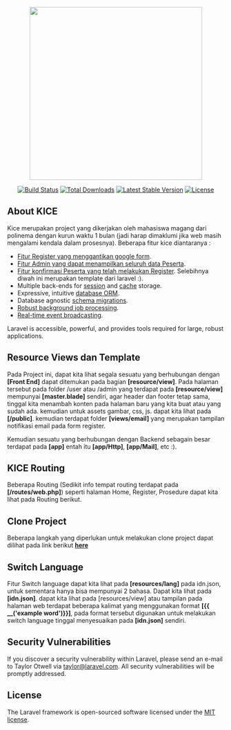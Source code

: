<p align="center"><img src="https://kiceprogramme.com/img/user/core-img/logo.png" width="400"></p>

<p align="center">
<a href="https://travis-ci.org/laravel/framework"><img src="https://travis-ci.org/laravel/framework.svg" alt="Build Status"></a>
<a href="https://packagist.org/packages/laravel/framework"><img src="https://poser.pugx.org/laravel/framework/d/total.svg" alt="Total Downloads"></a>
<a href="https://packagist.org/packages/laravel/framework"><img src="https://poser.pugx.org/laravel/framework/v/stable.svg" alt="Latest Stable Version"></a>
<a href="https://packagist.org/packages/laravel/framework"><img src="https://poser.pugx.org/laravel/framework/license.svg" alt="License"></a>
</p>

## About KICE

Kice merupakan project yang dikerjakan oleh mahasiswa magang dari polinema dengan kurun waktu 1 bulan (jadi harap dimaklumi jika web masih mengalami kendala dalam prosesnya). Beberapa fitur kice diantaranya : 
- [Fitur Register yang menggantikan google form](https://kiceprogramme.com/en/joinus).
- [Fitur Admin yang dapat menampilkan seluruh data Peserta](https://kiceprogramme.com/admin).
- [Fitur konfirmasi Peserta yang telah melakukan Register](https://kiceprogramme.com/admin/data-tables).
Selebihnya diwah ini merupakan template dari laravel :).
- Multiple back-ends for [session](https://laravel.com/docs/session) and [cache](https://laravel.com/docs/cache) storage.
- Expressive, intuitive [database ORM](https://laravel.com/docs/eloquent).
- Database agnostic [schema migrations](https://laravel.com/docs/migrations).
- [Robust background job processing](https://laravel.com/docs/queues).
- [Real-time event broadcasting](https://laravel.com/docs/broadcasting).

Laravel is accessible, powerful, and provides tools required for large, robust applications.

## Resource Views dan Template

Pada Project ini, dapat kita lihat segala sesuatu yang berhubungan dengan **[Front End]** dapat ditemukan pada bagian **[resource/view]**. Pada halaman tersebut pada folder /user atau /admin yang terdapat pada **[resource/view]** mempunyai **[master.blade]** sendiri, agar header dan footer tetap sama, tinggal kita menambah konten pada halaman baru yang kita buat atau yang sudah ada. kemudian untuk assets gambar, css, js. dapat kita lihat pada **[/public]**. kemudian terdapat folder **[views/email]** yang merupakan tampilan notifikasi email pada form register.

Kemudian sesuatu yang berhubungan dengan Backend sebagain besar terdapat pada **[app]** entah itu **[app/Http]**, **[app/Mail]**, etc :).

## KICE Routing

Beberapa Routing (Sedikit info tempat routing terdapat pada **[/routes/web.php]**) seperti halaman Home, Register, Prosedure dapat kita lihat pada Routing berikut.
<!-- 
- **[Halaman Home Dapat Kita Lihat Melalui ](https://vehikl.com/)**
- **[Tighten Co.](https://tighten.co)**
- **[Kirschbaum Development Group](https://kirschbaumdevelopment.com)**
- **[64 Robots](https://64robots.com)**
- **[Cubet Techno Labs](https://cubettech.com)**
- **[Cyber-Duck](https://cyber-duck.co.uk)**
- **[British Software Development](https://www.britishsoftware.co)**
- **[Webdock, Fast VPS Hosting](https://www.webdock.io/en)**
- **[DevSquad](https://devsquad.com)**
- [UserInsights](https://userinsights.com)
- [Fragrantica](https://www.fragrantica.com)
- [SOFTonSOFA](https://softonsofa.com/)
- [User10](https://user10.com)
- [Soumettre.fr](https://soumettre.fr/)
- [CodeBrisk](https://codebrisk.com)
- [1Forge](https://1forge.com)
- [TECPRESSO](https://tecpresso.co.jp/)
- [Runtime Converter](http://runtimeconverter.com/)
- [WebL'Agence](https://weblagence.com/)
- [Invoice Ninja](https://www.invoiceninja.com)
- [iMi digital](https://www.imi-digital.de/)
- [Earthlink](https://www.earthlink.ro/)
- [Steadfast Collective](https://steadfastcollective.com/)
- [We Are The Robots Inc.](https://watr.mx/)
- [Understand.io](https://www.understand.io/)
- [Abdel Elrafa](https://abdelelrafa.com)
- [Hyper Host](https://hyper.host)
- [Appoly](https://www.appoly.co.uk)
- [OP.GG](https://op.gg) -->

## Clone Project

Beberapa langkah yang diperlukan untuk melakukan clone project dapat dilihat pada link berikut **[here](https://stackoverflow.com/questions/38602321/cloning-laravel-project-from-github)**

## Switch Language

Fitur Switch language dapat kita lihat pada **[resources/lang]** pada idn.json, untuk sementara hanya bisa mempunyai 2 bahasa. Dapat kita lihat pada **[idn.json]**. dapat kita lihat pada [resources/view] atau tampilan pada halaman web terdapat beberapa kalimat yang menggunakan format **[{{ __('example word')}}]**, pada format tersebut digunakan untuk melakukan switch language tinggal menyesuaikan pada **[idn.json]** sendiri.

## Security Vulnerabilities

If you discover a security vulnerability within Laravel, please send an e-mail to Taylor Otwell via [taylor@laravel.com](mailto:taylor@laravel.com). All security vulnerabilities will be promptly addressed.

## License

The Laravel framework is open-sourced software licensed under the [MIT license](https://opensource.org/licenses/MIT).
